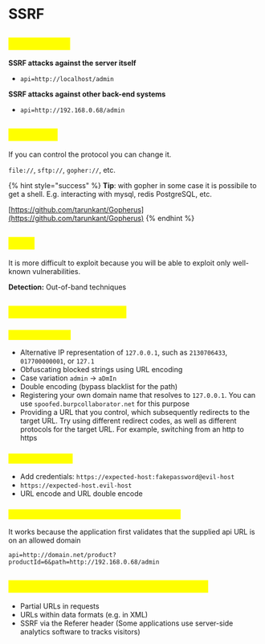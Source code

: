 # SSRF

## <mark style="color:yellow;">SSRF attack</mark>

**SSRF attacks against the server itself**

* `api=http://localhost/admin`

**SSRF attacks against other back-end systems**

* `api=http://192.168.0.68/admin`

## <mark style="color:yellow;">Protocols</mark>

If you can control the protocol you can change it.

`file://`, `sftp://`, `gopher://`, etc.

{% hint style="success" %}
**Tip**: with gopher in some case it is possibile to get a shell. E.g. interacting with mysql, redis PostgreSQL, etc.&#x20;

[https://github.com/tarunkant/Gopherus](https://github.com/tarunkant/Gopherus)
{% endhint %}

## <mark style="color:yellow;">Blind</mark>

It is more difficult to exploit because you will be able to exploit only well-known vulnerabilities.

**Detection:** Out-of-band techniques

## <mark style="color:yellow;">Bypass SSRF defenses</mark>

### <mark style="color:yellow;">Blacklist-based</mark>

* Alternative IP representation of `127.0.0.1`, such as `2130706433`, `017700000001`, or `127.1`
* Obfuscating blocked strings using URL encoding
* Case variation `admin` -> `aDmIn`
* Double encoding (bypass blacklist for the path)
* Registering your own domain name that resolves to `127.0.0.1`. You can use `spoofed.burpcollaborator.net` for this purpose
* Providing a URL that you control, which subsequently redirects to the target URL. Try using different redirect codes, as well as different protocols for the target URL. For example, switching from an http to https

### <mark style="color:yellow;">Whitelist-based</mark>

* Add credentials: `https://expected-host:fakepassword@evil-host`
* `https://expected-host.evil-host`
* URL encode and URL double encode

### <mark style="color:yellow;">Bypassing SSRF filters via open redirection</mark>

It works because the application first validates that the supplied api URL is on an allowed domain

```
api=http://domain.net/product?productId=6&path=http://192.168.0.68/admin
```

## <mark style="color:yellow;">Finding hidden attack surface for SSRF</mark>

* Partial URLs in requests
* URLs within data formats (e.g. in XML)
* SSRF via the Referer header (Some applications use server-side analytics software to tracks visitors)
